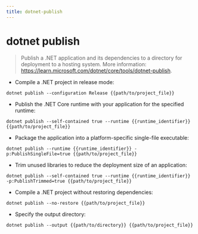 ```yaml
---
title: dotnet-publish
---
```

# dotnet publish

> Publish a .NET application and its dependencies to a directory for deployment to a hosting system.
> More information: <https://learn.microsoft.com/dotnet/core/tools/dotnet-publish>.

- Compile a .NET project in release mode:

`dotnet publish --configuration Release {{path/to/project_file}}`

- Publish the .NET Core runtime with your application for the specified runtime:

`dotnet publish --self-contained true --runtime {{runtime_identifier}} {{path/to/project_file}}`

- Package the application into a platform-specific single-file executable:

`dotnet publish --runtime {{runtime_identifier}} -p:PublishSingleFile=true {{path/to/project_file}}`

- Trim unused libraries to reduce the deployment size of an application:

`dotnet publish --self-contained true --runtime {{runtime_identifier}} -p:PublishTrimmed=true {{path/to/project_file}}`

- Compile a .NET project without restoring dependencies:

`dotnet publish --no-restore {{path/to/project_file}}`

- Specify the output directory:

`dotnet publish --output {{path/to/directory}} {{path/to/project_file}}`
